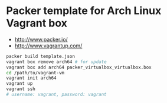 # Packer template for Arch Linux Vagrant box

- http://www.packer.io/
- http://www.vagrantup.com/

```sh
packer build template.json
vagrant box remove arch64 # for update
vagrant box add arch64 packer_virtualbox_virtualbox.box
cd /path/to/vagrant-vm
vagrant init arch64
vagrant up
vagrant ssh
# username: vagrant, password: vagrant
```
